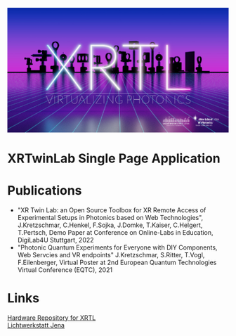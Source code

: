 ![XRTL Header Image](/rmMedia/xrtl_header.jpg "XRTL Header Image")

# XRTwinLab Single Page Application

# Publications
- "XR Twin Lab: an Open Source Toolbox for XR Remote Access of Experimental Setups in Photonics based on Web Technologies", J.Kretzschmar, C.Henkel, F.Sojka, J.Domke, T.Kaiser, C.Helgert, T.Pertsch, Demo Paper at Conference on Online-Labs in Education, DigiLab4U Stuttgart, 2022
- "Photonic Quantum Experiments for Everyone with DIY Components, Web Servcies and VR endpoints" J.Kretzschmar, S.Ritter, T.Vogl, F.Eilenberger, Virtual Poster at 2nd European Quantum Technologies Virtual Conference (EQTC), 2021

# Links
[Hardware Repository for XRTL](https://github.com/Lichtwerkstatt/XRTL_Hardware)  
[Lichtwerkstatt Jena](http://www.lichtwerkstatt-jena.de)
